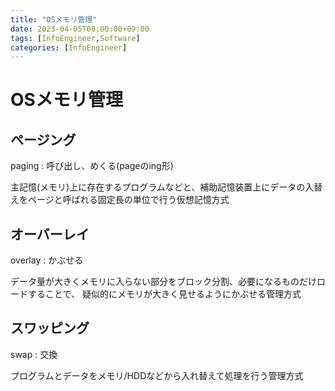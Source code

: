 ```yaml
---
title: "OSメモリ管理"
date: 2023-04-05T00:00:00+09:00
tags: [InfoEngineer,Software]
categories: [InfoEngineer]
---
```

# OSメモリ管理

## ページング

paging : 呼び出し、めくる(pageのing形)

主記憶(メモリ)上に存在するプログラムなどと、補助記憶装置上にデータの入替えをページと呼ばれる固定長の単位で行う仮想記憶方式

## オーバーレイ

overlay : かぶせる

データ量が大きくメモリに入らない部分をブロック分割、必要になるものだけロードすることで、
疑似的にメモリが大きく見せるようにかぶせる管理方式

## スワッピング

swap : 交換

プログラムとデータをメモリ/HDDなどから入れ替えて処理を行う管理方式